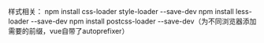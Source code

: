 样式相关：
npm install css-loader style-loader --save-dev
npm install less-loader --save-dev
npm install postcss-loader --save-dev（为不同浏览器添加需要的前缀，vue自带了autoprefixer）
